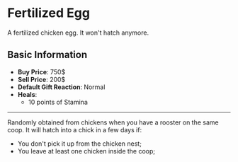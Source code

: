 # Fertilized Egg

A fertilized chicken egg. It won't hatch anymore.

## Basic Information

- **Buy Price**: 750$
- **Sell Price**: 200$
- **Default Gift Reaction**: Normal
- **Heals**:
  - 10 points of Stamina

---
Randomly obtained from chickens when you have a rooster on the same coop.
It will hatch into a chick in a few days if:
 - You don't pick it up from the chicken nest;
 - You leave at least one chicken inside the coop;
